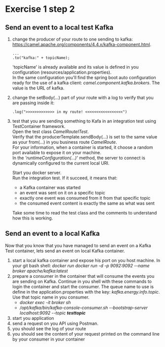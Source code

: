 # Exercise 1 step 2

## Send an event to a local test Kafka

1. change the producer of your route to one sending to kafka: https://camel.apache.org/components/4.4.x/kafka-component.html.
   ```
   ...
   .to("kafka:" + topicName);
   ```
   'topicName' is already available and its value is defined in you configuration (resources/application.properties).  
   In the same configuration you'll find the spring boot auto configuration ready for the use of a kafka client: _camel.component.kafka.brokers_.
   The value is the URL of kafka.

2. change the setBody(...) part of your route with a log to verify that you are passing inside it:  
   ```
   .log(">>>>>>>>>>>>> in my route! <<<<<<<<<<<<<<<<<")
   ```

3. test that you are sending something to Kafa in an integration test using TestContainer framework.  
   Open the test class _CamelRouteITest_.  
   Verify that the producerTemplate.sendBody(...) is set to the same value as your from(...) in you business route _CamelRoute_.  
   For your information, when a container is started, it choose a random port available to expose it on your machine.  
   In the _'runtimeConfiguration(...)'_ method, the server to connect is dynamically configured to the current local URI.  
   
   Start you docker server.  
   Run the integration test. If it succeed, it means that:
   - a Kafka container was started
   - an event was sent on it on a specific topic
   - exactly one event was consumed from it from that specific topic
   - the consumed event content is exactly the same as what was sent
   
   Take some time to read the test class and the comments to understand how this is working.
   
## Send an event to a local Kafka

Now that you know that you have managed to send an event on a Kafka Test container, lets send an event on local Kafka container.

1. start a local kafka container and expose his port on you host machine.
   In your git bash shell: _docker run docker run -d -p 9092:9092 --name broker apache/kafka:latest_  
2. prepare a consumer in the container that will consume the events you are sending on Kafka.
   Continue in you shell with these commands to login the container and start the consumer.
   The queue name to use is define in the application.properties with the key: _kafka.energy.info.topic_.  
   Use that topic name in you consumer.
   - _docker exec -it broker sh_
   - _/opt/kafka/bin/kafka-console-consumer.sh --bootstrap-server localhost:9092 --topic **testtopic**_
3. start you application
4. send a request on you API using Postman.
5. you should see the log of your route
6. you should see the content of your request printed on the command line by your consumer in your container
   